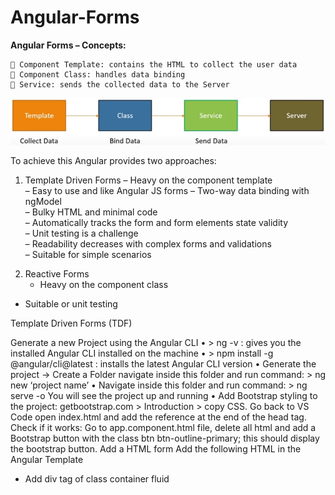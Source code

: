 # Angular-Forms

**Angular Forms – Concepts:**

     Component Template: contains the HTML to collect the user data
     Component Class: handles data binding
     Service: sends the collected data to the Server

![ANGULAR Forms](./images/angular-forms.png)

To achieve this Angular provides two approaches:

1. Template Driven Forms
   – Heavy on the component template  
   – Easy to use and like Angular JS forms
   – Two-way data binding with ngModel  
   – Bulky HTML and minimal code  
   – Automatically tracks the form and form elements state validity  
   – Unit testing is a challenge  
   – Readability decreases with complex forms and validations  
   – Suitable for simple scenarios

2) Reactive Forms
   - Heavy on the component class

- Suitable or unit testing

Template Driven Forms (TDF)

Generate a new Project using the Angular CLI
• > ng -v : gives you the installed Angular CLI installed on the machine
• > npm install -g @angular/cli@latest : installs the latest Angular CLI version
• Generate the project -> Create a Folder navigate inside this folder and run command: > ng new ‘project name’
• Navigate inside this folder and run command: > ng serve -o
You will see the project up and running
• Add Bootstrap styling to the project: getbootstrap.com > Introduction > copy CSS.
Go back to VS Code open index.html and add the reference at the end of the head tag.
Check if it works: Go to app.component.html file, delete all html and add a Bootstrap button with the class btn btn-outline-primary; this should display the bootstrap button.
Add a HTML form
Add the following HTML in the Angular Template

- Add div tag of class container fluid
